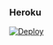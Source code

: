 ### Heroku
[![Deploy](https://www.herokucdn.com/deploy/button.svg)](https://heroku.com/deploy?template=https://github.com/Gamer087/SpeedUpload)
